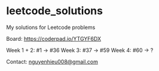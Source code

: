 # leetcode_solutions
My solutions for Leetcode problems

Board: https://coderpad.io/YTGYF6DX

Week 1 + 2: #1 -> #36
Week 3: #37 -> #59
Week 4: #60 -> ?

Contact: nguyenhieu008@gmail.com
